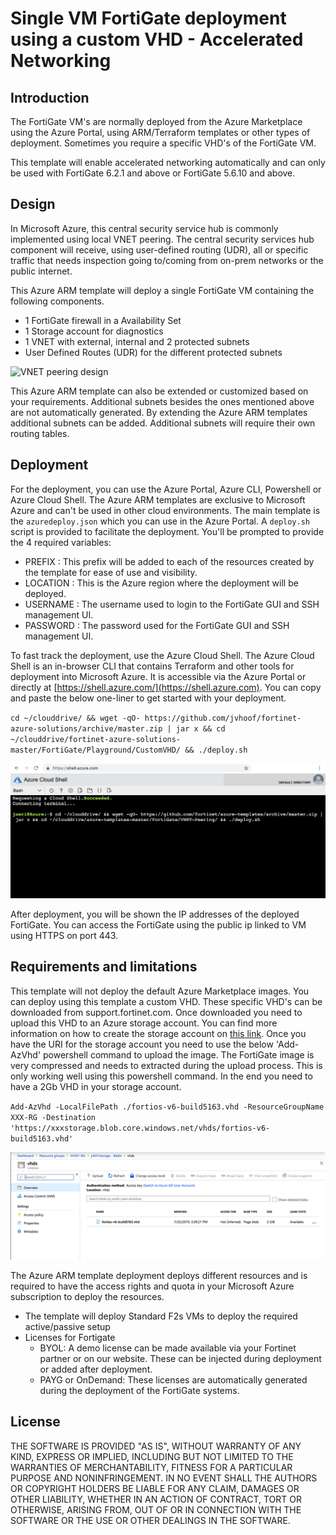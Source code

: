 # Single VM FortiGate deployment using a custom VHD - Accelerated Networking

## Introduction

The FortiGate VM's are normally deployed from the Azure Marketplace using the Azure Portal, using ARM/Terraform templates or other types of deployment. Sometimes you require a specific VHD's of the FortiGate VM.

This template will enable accelerated networking automatically and can only be used with FortiGate 6.2.1 and above or FortiGate 5.6.10 and above.

## Design

In Microsoft Azure, this central security service hub is commonly implemented using local VNET peering. The central security services hub component will receive, using user-defined routing (UDR), all or specific traffic that needs inspection going to/coming from on-prem networks or the public internet.

This Azure ARM template will deploy a single FortiGate VM containing the following components.

- 1 FortiGate firewall in a Availability Set
- 1 Storage account for diagnostics
- 1 VNET with external, internal and 2 protected subnets
- User Defined Routes (UDR) for the different protected subnets

![VNET peering design](images/fgt-ha-vnet-peering.png)

This Azure ARM template can also be extended or customized based on your requirements. Additional subnets besides the ones mentioned above are not automatically generated. By extending the Azure ARM templates additional subnets can be added. Additional subnets will require their own routing tables.

## Deployment

For the deployment, you can use the Azure Portal, Azure CLI, Powershell or Azure Cloud Shell. The Azure ARM templates are exclusive to Microsoft Azure and can't be used in other cloud environments. The main template is the `azuredeploy.json` which you can use in the Azure Portal. A `deploy.sh` script is provided to facilitate the deployment. You'll be prompted to provide the 4 required variables:

- PREFIX : This prefix will be added to each of the resources created by the template for ease of use and visibility.
- LOCATION : This is the Azure region where the deployment will be deployed.
- USERNAME : The username used to login to the FortiGate GUI and SSH management UI.
- PASSWORD : The password used for the FortiGate GUI and SSH management UI.

To fast track the deployment, use the Azure Cloud Shell. The Azure Cloud Shell is an in-browser CLI that contains Terraform and other tools for deployment into Microsoft Azure. It is accessible via the Azure Portal or directly at [https://shell.azure.com/](https://shell.azure.com). You can copy and paste the below one-liner to get started with your deployment.

`cd ~/clouddrive/ && wget -qO- https://github.com/jvhoof/fortinet-azure-solutions/archive/master.zip | jar x && cd ~/clouddrive/fortinet-azure-solutions-master/FortiGate/Playground/CustomVHD/ && ./deploy.sh`

![Azure Cloud Shell](images/azure-cloud-shell.png)

After deployment, you will be shown the IP addresses of the deployed FortiGate. You can access the FortiGate using the public ip linked to VM using HTTPS on port 443.

## Requirements and limitations

This template will not deploy the default Azure Marketplace images. You can deploy using this template a custom VHD. These specific VHD's can be downloaded from support.fortinet.com. Once downloaded you need to upload this VHD to an Azure storage account. You can find more information on how to create the storage account on [this link](https://docs.microsoft.com/en-us/azure/storage/common/storage-quickstart-create-account?tabs=azure-portal). Once you have the URI for the storage account you need to use the below 'Add-AzVhd' powershell command to upload the image. The FortiGate image is very compressed and needs to extracted during the upload process. This is only working well using this powershell command. In the end you need to have a 2Gb VHD in your storage account.

`Add-AzVhd -LocalFilePath ./fortios-v6-build5163.vhd -ResourceGroupName XXX-RG -Destination 'https://xxxstorage.blob.core.windows.net/vhds/fortios-v6-build5163.vhd'`

![Storage Account](images/storageaccount.png)

The Azure ARM template deployment deploys different resources and is required to have the access rights and quota in your Microsoft Azure subscription to deploy the resources.

- The template will deploy Standard F2s VMs to deploy the required active/passive setup
- Licenses for Fortigate
  - BYOL: A demo license can be made available via your Fortinet partner or on our website. These can be injected during deployment or added after deployment.
  - PAYG or OnDemand: These licenses are automatically generated during the deployment of the FortiGate systems.

## License
THE SOFTWARE IS PROVIDED "AS IS", WITHOUT WARRANTY OF ANY KIND, EXPRESS OR
IMPLIED, INCLUDING BUT NOT LIMITED TO THE WARRANTIES OF MERCHANTABILITY,
FITNESS FOR A PARTICULAR PURPOSE AND NONINFRINGEMENT. IN NO EVENT SHALL THE
AUTHORS OR COPYRIGHT HOLDERS BE LIABLE FOR ANY CLAIM, DAMAGES OR OTHER
LIABILITY, WHETHER IN AN ACTION OF CONTRACT, TORT OR OTHERWISE, ARISING FROM,
OUT OF OR IN CONNECTION WITH THE SOFTWARE OR THE USE OR OTHER DEALINGS IN THE
SOFTWARE.
